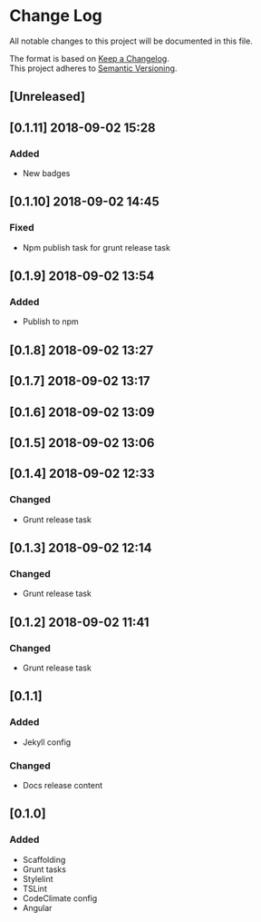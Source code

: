 # Change Log
All notable changes to this project will be documented in this file.

The format is based on [Keep a Changelog](http://keepachangelog.com/).  
This project adheres to [Semantic Versioning](http://semver.org/).

## [Unreleased]

## [0.1.11] 2018-09-02 15:28
### Added
- New badges

## [0.1.10] 2018-09-02 14:45
### Fixed
- Npm publish task for grunt release task

## [0.1.9] 2018-09-02 13:54
### Added
- Publish to npm

## [0.1.8] 2018-09-02 13:27

## [0.1.7] 2018-09-02 13:17

## [0.1.6] 2018-09-02 13:09

## [0.1.5] 2018-09-02 13:06

## [0.1.4] 2018-09-02 12:33
### Changed
- Grunt release task

## [0.1.3] 2018-09-02 12:14
### Changed
- Grunt release task

## [0.1.2] 2018-09-02 11:41
### Changed
- Grunt release task

## [0.1.1]
### Added
- Jekyll config

### Changed
- Docs release content

## [0.1.0]
### Added
- Scaffolding
- Grunt tasks
- Stylelint
- TSLint
- CodeClimate config
- Angular
